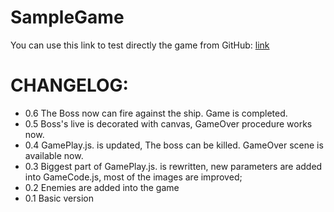SampleGame
==========


<p>
You can use this link to test directly the game from GitHub:
<a href="http://htmlpreview.github.io/?https://github.com/SoftUni-TeamWork/SampleGame/blob/master/index.html" target="_blank"> link </a>
</p>


CHANGELOG:
=========
<p>
<ul>
<li>0.6 The Boss now can fire against the ship. Game is completed.</li>
<li>0.5 Boss's live is decorated with canvas, GameOver procedure works now.</li>
<li>0.4 GamePlay.js. is updated, The boss can be killed. GameOver scene is available now.</li>
<li>0.3 Biggest part of GamePlay.js. is rewritten, new parameters are added into GameCode.js, most of the images are improved;</li>
<li>0.2 Enemies are added into the game</li>
<li>0.1 Basic version</li>
</ul>
</p>